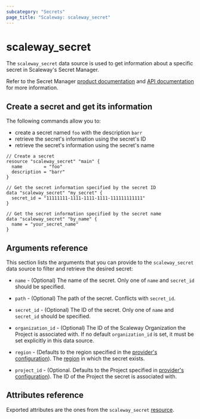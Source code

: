 ```yaml
---
subcategory: "Secrets"
page_title: "Scaleway: scaleway_secret"
---
```


# scaleway_secret

The `scaleway_secret` data source is used to get information about a specific secret in Scaleway's Secret Manager.

Refer to the Secret Manager [product documentation](https://www.scaleway.com/en/docs/identity-and-access-management/secret-manager/) and [API documentation](https://www.scaleway.com/en/developers/api/secret-manager/) for more information.

## Create a secret and get its information

The following commands allow you to:

- create a secret named `foo` with the description `barr`
- retrieve the secret's information using the secret's ID
- retrieve the secret's information using the secret's name

```hcl
// Create a secret
resource "scaleway_secret" "main" {
  name        = "foo"
  description = "barr"
}

// Get the secret information specified by the secret ID
data "scaleway_secret" "my_secret" {
  secret_id = "11111111-1111-1111-1111-111111111111"
}

// Get the secret information specified by the secret name
data "scaleway_secret" "by_name" {
  name = "your_secret_name"
}
```

## Arguments reference

This section lists the arguments that you can provide to the `scaleway_secret` data source to filter and retrieve the desired secret:


- `name` - (Optional) The name of the secret.
  Only one of `name` and `secret_id` should be specified.

- `path` - (Optional) The path of the secret.
  Conflicts with `secret_id`.

- `secret_id` - (Optional) The ID of the secret.
  Only one of `name` and `secret_id` should be specified.

- `organization_id` - (Optional) The ID of the Scaleway Organization the Project is associated with. If no default `organization_id` is set, it must be set explicitly in this data source.

- `region` - (Defaults to the region specified in the [provider's configuration](../index.md#region)). The [region](../guides/regions_and_zones.md#regions) in which the secret exists.

- `project_id` - (Optional. Defaults to the Project specified in [provider's configuration](../index.md#project_id)). The ID of the
  Project the secret is associated with.


## Attributes reference

Exported attributes are the ones from the `scaleway_secret` [resource](../resources/secret.md).
